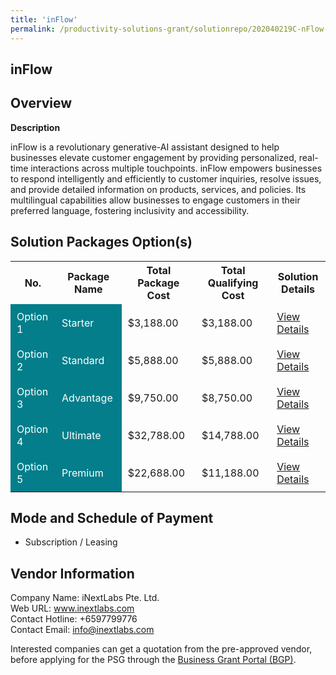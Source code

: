 ```yaml
---
title: 'inFlow'
permalink: /productivity-solutions-grant/solutionrepo/202040219C-nFlow-G
---
```


## inFlow

## Overview

**Description**

inFlow is a revolutionary generative-AI assistant designed to help businesses elevate customer engagement by providing personalized, real-time interactions across multiple touchpoints. inFlow empowers businesses to respond intelligently and efficiently to customer inquiries, resolve issues, and provide detailed information on products, services, and policies. Its multilingual capabilities allow businesses to engage customers in their preferred language, fostering inclusivity and accessibility.

## Solution Packages Option(s)

<table>
<tr>
<th><b>No.</b></th>
<th><b>Package Name</b></th>
<th><b>Total Package Cost</b></th>
<th><b>Total Qualifying Cost</b></th>
<th><b>Solution Details</b></th>
</tr>
<tr>
<td style='padding: 10px; background-color: #037E8A; color: #FFFFFF;'>Option 1</td>
<td style='padding: 10px; background-color: #037E8A; color: #FFFFFF;'>Starter</td>
<td style='padding: 10px;'>$3,188.00</td>
<td style='padding: 10px;'>$3,188.00</td>
<td style='padding: 10px;'><a href='/images/psg/202040219C_20240245_180920205_Desensitised_Annex3_Part1.pdf' target='_blank'>View Details</a></td>
</tr>
<tr>
<td style='padding: 10px; background-color: #037E8A; color: #FFFFFF;'>Option 2</td>
<td style='padding: 10px; background-color: #037E8A; color: #FFFFFF;'>Standard</td>
<td style='padding: 10px;'>$5,888.00</td>
<td style='padding: 10px;'>$5,888.00</td>
<td style='padding: 10px;'><a href='/images/psg/202040219C_20240245_180920205_Desensitised_Annex3_Part2.pdf' target='_blank'>View Details</a></td>
</tr>
<tr>
<td style='padding: 10px; background-color: #037E8A; color: #FFFFFF;'>Option 3</td>
<td style='padding: 10px; background-color: #037E8A; color: #FFFFFF;'>Advantage</td>
<td style='padding: 10px;'>$9,750.00</td>
<td style='padding: 10px;'>$8,750.00</td>
<td style='padding: 10px;'><a href='/images/psg/202040219C_20240245_180920205_Desensitised_Annex3_Part3.pdf' target='_blank'>View Details</a></td>
</tr>
<tr>
<td style='padding: 10px; background-color: #037E8A; color: #FFFFFF;'>Option 4</td>
<td style='padding: 10px; background-color: #037E8A; color: #FFFFFF;'>Ultimate</td>
<td style='padding: 10px;'>$32,788.00</td>
<td style='padding: 10px;'>$14,788.00</td>
<td style='padding: 10px;'><a href='/images/psg/202040219C_20240245_180920205_Desensitised_Annex3_Part4.pdf' target='_blank'>View Details</a></td>
</tr>
<tr>
<td style='padding: 10px; background-color: #037E8A; color: #FFFFFF;'>Option 5</td>
<td style='padding: 10px; background-color: #037E8A; color: #FFFFFF;'>Premium</td>
<td style='padding: 10px;'>$22,688.00</td>
<td style='padding: 10px;'>$11,188.00</td>
<td style='padding: 10px;'><a href='/images/psg/202040219C_20240245_180920205_Desensitised_Annex3_Part5.pdf' target='_blank'>View Details</a></td>
</tr>
</table>

## Mode and Schedule of Payment

 - Subscription / Leasing

## Vendor Information

 Company Name: iNextLabs Pte. Ltd.<br>Web URL: www.inextlabs.com <br>Contact Hotline: +6597799776 <br>Contact Email: info@inextlabs.com <br>

Interested companies can get a quotation from the pre-approved vendor, before applying for the PSG through the <a href='https://www.businessgrants.gov.sg/' target='_blank' rel='noopener'>Business Grant Portal (BGP)</a>.

<script src="/jquery/resize-tables.js"></script>
